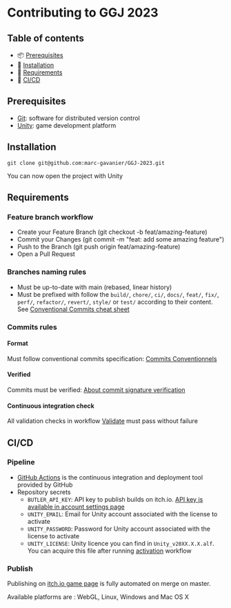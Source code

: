 # Contributing to GGJ 2023

## Table of contents

- 📦 [Prerequisites](#prerequisites)
- 🚀 [Installation](#installation)
- 🤝 [Requirements](#requirements)
- 🎉 [CI/CD](#ci-cd)

## Prerequisites

- [Git](https://git-scm.com/): software for distributed version control
- [Unity](https://unity3d.com/get-unity/download/): game development platform

## Installation

```shell
git clone git@github.com:marc-gavanier/GGJ-2023.git
```

You can now open the project with Unity

## Requirements

### Feature branch workflow

- Create your Feature Branch (git checkout -b feat/amazing-feature)
- Commit your Changes (git commit -m "feat: add some amazing feature")
- Push to the Branch (git push origin feat/amazing-feature)
- Open a Pull Request

### Branches naming rules

- Must be up-to-date with main (rebased, linear history)
- Must be prefixed with follow the `build/`, `chore/`, `ci/`, `docs/`, `feat/`, `fix/`, `perf/`, `refactor/`, `revert/`, `style/` or `test/` according to their content. See [Conventional Commits cheat sheet](https://kapeli.com/cheat_sheets/Conventional_Commits.docset/Contents/Resources/Documents/index)

### Commits rules

#### Format

Must follow conventional commits specification: [Commits Conventionnels](https://www.conventionalcommits.org/fr)

#### Verified

Commits must be verified: [About commit signature verification](https://docs.github.com/en/authentication/managing-commit-signature-verification/about-commit-signature-verification)

#### Continuous integration check

All validation checks in workflow [Validate](.github/workflows/validate.yml) must pass without failure

## CI/CD

### Pipeline

- [GitHub Actions](https://docs.github.com/en/actions) is the continuous integration and deployment tool provided by GitHub
- Repository secrets
  - `BUTLER_API_KEY`: API key to publish builds on itch.io. [API key is available in account settings page](https://itch.io/user/settings/api-keys)
  - `UNITY_EMAIL`: Email for Unity account associated with the license to activate
  - `UNITY_PASSWORD`: Password for Unity account associated with the license to activate
  - `UNITY_LICENSE`: Unity licence you can find in `Unity_v20XX.X.X.alf`. You can acquire this file after running [activation](.github/workflows/activation.yml) workflow

### Publish

Publishing on [itch.io game page](https://marc-gavanier.itch.io/ggj-2023) is fully automated on merge on master.

Available platforms are : WebGL, Linux, Windows and Mac OS X

